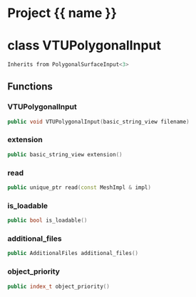 <script setup>
import {useRoute} from 'vitepress'
const {path} = useRoute()
const tokens = path.split('/')
const words = tokens[2].split('-');
for (let i = 0; i < words.length; i++) {
    words[i] = words[i].charAt(0).toUpperCase() + words[i].slice(1);
    words[i] = words[i].replace('geode', 'Geode')
}
const name = words.join('-');
</script>
# Project {{ name }}

# class VTUPolygonalInput


```cpp
Inherits from PolygonalSurfaceInput<3>
```



## Functions

### VTUPolygonalInput

```cpp
public void VTUPolygonalInput(basic_string_view filename)
```


### extension

```cpp
public basic_string_view extension()
```


### read

```cpp
public unique_ptr read(const MeshImpl & impl)
```


### is_loadable

```cpp
public bool is_loadable()
```


### additional_files

```cpp
public AdditionalFiles additional_files()
```


### object_priority

```cpp
public index_t object_priority()
```




